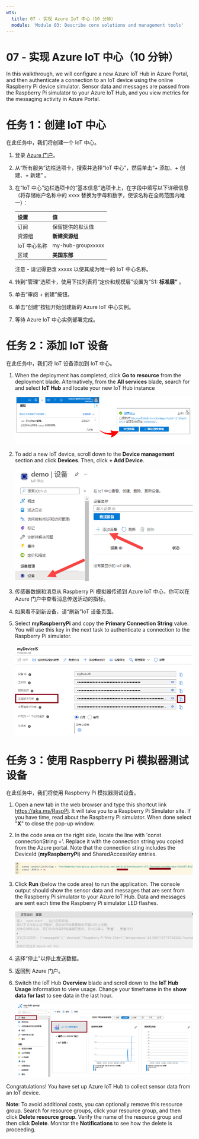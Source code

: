 ```yaml
---
wts:
  title: 07 - 实现 Azure IoT 中心（10 分钟）
  module: 'Module 03: Describe core solutions and management tools'
---
```

# <a name="07---implement-an-azure-iot-hub-10-min"></a>07 - 实现 Azure IoT 中心（10 分钟）

In this walkthrough, we will configure a new Azure IoT Hub in Azure Portal, and then authenticate a connection to an IoT device using the online Raspberry Pi device simulator. Sensor data and messages are passed from the Raspberry Pi simulator to your Azure IoT Hub, and you view metrics for the messaging activity in Azure Portal.

# <a name="task-1-create-an-iot-hub"></a>任务 1：创建 IoT 中心 

在此任务中，我们将创建一个 IoT 中心。 

1. 登录 [Azure 门户](https://portal.azure.com)。

2. 从“所有服务”边栏选项卡，搜索并选择“IoT 中心”，然后单击“+ 添加、+ 创建、+ 新建”  。

3. 在“IoT 中心”边栏选项卡的“基本信息”选项卡上，在字段中填写以下详细信息（将存储帐户名称中的 xxxx 替换为字母和数字，使该名称在全局范围内唯一）：

    | 设置 | 值 |
    |--|--|
    | 订阅 | 保留提供的默认值 |
    | 资源组 | **新建资源组** |
    | IoT 中心名称 | my-hub-groupxxxxx |
    | 区域 | **美国东部** |

    注意 - 请记得更改 xxxxx 以使其成为唯一的 IoT 中心名称。

4. 转到“管理”选项卡，使用下拉列表将“定价和规模层”设置为“S1:   **标准层”** 。

5. 单击“审阅 + 创建”按钮。

6. 单击“创建”按钮开始创建新的 Azure IoT 中心实例。

7. 等待 Azure IoT 中心实例部署完成。 

# <a name="task-2-add-an-iot-device"></a>任务 2：添加 IoT 设备

在此任务中，我们将 IoT 设备添加到 IoT 中心。 

1. When the deployment has completed, click <bpt id="p1">**</bpt>Go to resource<ept id="p1">**</ept> from the deployment blade. Alternatively, from the <bpt id="p1">**</bpt>All services<ept id="p1">**</ept> blade, search for and select <bpt id="p2">**</bpt>IoT Hub<ept id="p2">**</ept> and locate your new IoT Hub instance

    ![此屏幕截图显示了 Azure 门户中正在进行部署和部署成功的通知。](../images/0601.png)

2. To add a new IoT device, scroll down to the <bpt id="p1">**</bpt>Device management<ept id="p1">**</ept> section and click <bpt id="p2">**</bpt>Devices<ept id="p2">**</ept>. Then, click <bpt id="p1">**</bpt>+ Add Device<ept id="p1">**</ept>.

    ![在本演练中，我们将在 Azure 门户中配置新的 Azure IoT 中心，并使用在线 Raspberry Pi 设备模拟器验证与 IoT 设备的连接。](../images/0602.png)

3. 传感器数据和消息从 Raspberry Pi 模拟器传递到 Azure IoT 中心，你可以在 Azure 门户中查看消息传送活动的指标。

4. 如果看不到新设备，请“刷新”IoT 设备页面。 

5. Select <bpt id="p1">**</bpt>myRaspberryPi<ept id="p1">**</ept> and copy the <bpt id="p2">**</bpt>Primary Connection String<ept id="p2">**</ept> value. You will use this key in the next task to authenticate a connection to the Raspberry Pi simulator.

    ![此屏幕截图显示了“主连接字符串”页面，其中突出显示了“复制”图标。](../images/0603.png)

# <a name="task-3-test-the-device-using-a-raspberry-pi-simulator"></a>任务 3：使用 Raspberry Pi 模拟器测试设备

在此任务中，我们将使用 Raspberry Pi 模拟器测试设备。 

1. Open a new tab in the web browser and type this shortcut link <ph id="ph1">https://aka.ms/RaspPi</ph>. It will take you to a Raspberry Pi Simulator site. If you have time, read about the Raspberry Pi simulator. When done select "<bpt id="p1">**</bpt>X<ept id="p1">**</ept>" to close the pop-up window.

2. In the code area on the right side, locate the line with 'const connectionString ='. Replace it with the connection string you copied from the Azure portal. Note that the connection sting includes the DeviceId (<bpt id="p1">**</bpt>myRaspberryPi<ept id="p1">**</ept>) and SharedAccessKey entries.

    ![Raspberry Pi 模拟器中编码区域的屏幕截图。](../images/0604.png)

3. Click <bpt id="p1">**</bpt>Run<ept id="p1">**</ept> (below the code area) to run the application. The console output should show the sensor data and messages that are sent from the Raspberry Pi simulator to your Azure IoT Hub. Data and messages are sent each time the Raspberry Pi simulator LED flashes. 

    ![Screenshot of the Raspberry Pi simulator console.  The console output shows sensor data and messages sent from the Raspberry Pi simulator to Azure IoT Hub.](../images/0605.png)

5. 选择“停止”以停止发送数据。

6. 返回到 Azure 门户。

7. Switch the IoT Hub <bpt id="p1">**</bpt>Overview<ept id="p1">**</ept> blade and scroll down to the <bpt id="p2">**</bpt>IoT Hub Usage<ept id="p2">**</ept> information to view usage. Change your timeframe in the <bpt id="p1">**</bpt>show data for last<ept id="p1">**</ept> to see data in the last hour.

    ![此屏幕截图显示了 Azure 门户的 IoT 中心使用情况区域中的指标。](../images/0606.png)


Congratulations! You have set up Azure IoT Hub to collect sensor data from an IoT device.

<bpt id="p1">**</bpt>Note<ept id="p1">**</ept>: To avoid additional costs, you can optionally remove this resource group. Search for resource groups, click your resource group, and then click <bpt id="p1">**</bpt>Delete resource group<ept id="p1">**</ept>. Verify the name of the resource group and then click <bpt id="p1">**</bpt>Delete<ept id="p1">**</ept>. Monitor the <bpt id="p1">**</bpt>Notifications<ept id="p1">**</ept> to see how the delete is proceeding.
